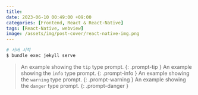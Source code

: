 ```yaml
---
title: 
date: 2023-06-10 00:49:00 +09:00
categories: [Frontend, React & React-Native]
tags: [React-Native, webview]
image: /assets/img/post-cover/react-native-img.png
---
```


```bash
# 서버 시작
$ bundle exec jekyll serve
```

> An example showing the `tip` type prompt.
{: .prompt-tip }
> An example showing the `info` type prompt.
{: .prompt-info }
> An example showing the `warning` type prompt.
{: .prompt-warning }
> An example showing the `danger` type prompt.
{: .prompt-danger }